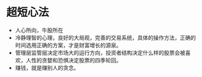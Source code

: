 # 超短心法

- 人心所向，牛股所在
- 冷静理智的心理，良好的大局观，完善的交易系统，具体的操作方法，正确的时间选用正确的方案，才是财富增长的源泉。  
- 管理层监管层决定市场大的运行方向，投资者结构决定什么样的股票会被喜欢，人性的贪婪和恐惧决定股票的四季轮回。  
- 赚钱，就是赚别人的贪念。  
